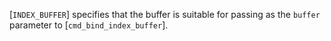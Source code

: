[`INDEX_BUFFER`] specifies that the buffer is
suitable for passing as the `buffer` parameter to
[`cmd_bind_index_buffer`].